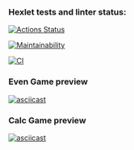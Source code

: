 ### Hexlet tests and linter status:
[![Actions Status](https://github.com/smignat/frontend-project-lvl1/workflows/hexlet-check/badge.svg)](https://github.com/smignat/frontend-project-lvl1/actions)

[![Maintainability](https://api.codeclimate.com/v1/badges/8284375c6a9632e5dba1/maintainability)](https://codeclimate.com/github/smignat/frontend-project-lvl1/maintainability)

[![CI](https://github.com/smignat/frontend-project-lvl1/actions/workflows/github-actions.yml/badge.svg?branch=main)](https://github.com/smignat/frontend-project-lvl1/actions/workflows/github-actions.yml)

### Even Game preview
[![asciicast](https://asciinema.org/a/or5fdNBT0nsDDEfclDLiHnq6v.svg)](https://asciinema.org/a/or5fdNBT0nsDDEfclDLiHnq6v)

### Calc Game preview
[![asciicast](https://asciinema.org/a/UQ3p3PITEUWT86ba9PwwSN6uc.svg)](https://asciinema.org/a/UQ3p3PITEUWT86ba9PwwSN6uc)